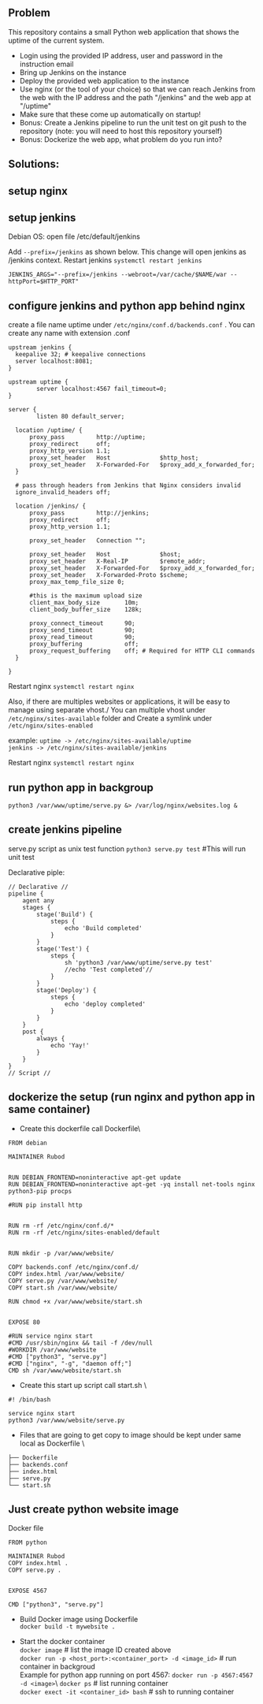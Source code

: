 
## Problem
This repository contains a small Python web application that shows the uptime of the current system.
 - Login using the provided IP address, user and password in the instruction email
 - Bring up Jenkins on the instance
 - Deploy the provided web application to the instance
 - Use nginx (or the tool of your choice) so that we can reach Jenkins from the web with the IP address and the path "/jenkins" and the web app at "/uptime"
 - Make sure that these come up automatically on startup!
 - Bonus: Create a Jenkins pipeline to run the unit test on git push to the repository (note: you will need to host this repository yourself)
 - Bonus: Dockerize the web app, what problem do you run into?

## Solutions:
## setup nginx

## setup jenkins

Debian OS: 
open file /etc/default/jenkins

Add `--prefix=/jenkins` as shown below. This change will open jenkins as /jenkins context. Restart jenkins `systemctl restart jenkins`

`JENKINS_ARGS="--prefix=/jenkins --webroot=/var/cache/$NAME/war --httpPort=$HTTP_PORT"`

## configure jenkins and python app behind nginx
create a file name uptime under `/etc/nginx/conf.d/backends.conf` . You can create any name with extension .conf
```
upstream jenkins {
  keepalive 32; # keepalive connections
  server localhost:8081;
}

upstream uptime {
        server localhost:4567 fail_timeout=0;
}

server {
        listen 80 default_server;

  location /uptime/ {
      proxy_pass         http://uptime;
      proxy_redirect     off;
      proxy_http_version 1.1;
      proxy_set_header   Host              $http_host;
      proxy_set_header   X-Forwarded-For   $proxy_add_x_forwarded_for;
  }

  # pass through headers from Jenkins that Nginx considers invalid
  ignore_invalid_headers off;

  location /jenkins/ {
      proxy_pass         http://jenkins;
      proxy_redirect     off;
      proxy_http_version 1.1;

      proxy_set_header   Connection "";

      proxy_set_header   Host              $host;
      proxy_set_header   X-Real-IP         $remote_addr;
      proxy_set_header   X-Forwarded-For   $proxy_add_x_forwarded_for;
      proxy_set_header   X-Forwarded-Proto $scheme;
      proxy_max_temp_file_size 0;

      #this is the maximum upload size
      client_max_body_size       10m;
      client_body_buffer_size    128k;

      proxy_connect_timeout      90;
      proxy_send_timeout         90;
      proxy_read_timeout         90;
      proxy_buffering            off;
      proxy_request_buffering    off; # Required for HTTP CLI commands
  }

}
```

Restart nginx `systemctl restart nginx`

Also, if there are multiples websites or applications, it will be easy to manage using separate vhost./
You can multiple vhost under `/etc/nginx/sites-available` folder and Create a symlink under `/etc/nginx/sites-enabled` 

example: 
 `uptime -> /etc/nginx/sites-available/uptime`\
 `jenkins -> /etc/nginx/sites-available/jenkins`
 
 Restart nginx `systemctl restart nginx`
 
## run python app in backgroup
`python3 /var/www/uptime/serve.py &> /var/log/nginx/websites.log &`

## create jenkins pipeline
serve.py script as unix test function 
`python3 serve.py test` #This will run unit test 

Declarative piple: 
```
// Declarative //
pipeline {
    agent any
    stages {
        stage('Build') {
            steps {
                echo 'Build completed'
            }
        }
        stage('Test') {
            steps {
                sh 'python3 /var/www/uptime/serve.py test'
                //echo 'Test completed'//
            }
        }
        stage('Deploy') {
            steps {
                echo 'deploy completed'
            }
        }
    }
    post { 
        always { 
            echo 'Yay!'
        }
    }
}
// Script //
```

## dockerize the setup (run nginx and python app in same container)
- Create this dockerfile call Dockerfile\
```
FROM debian

MAINTAINER Rubod


RUN DEBIAN_FRONTEND=noninteractive apt-get update
RUN DEBIAN_FRONTEND=noninteractive apt-get -yq install net-tools nginx python3-pip procps

#RUN pip install http


RUN rm -rf /etc/nginx/conf.d/*
RUN rm -rf /etc/nginx/sites-enabled/default


RUN mkdir -p /var/www/website/

COPY backends.conf /etc/nginx/conf.d/
COPY index.html /var/www/website/
COPY serve.py /var/www/website/
COPY start.sh /var/www/website/

RUN chmod +x /var/www/website/start.sh


EXPOSE 80

#RUN service nginx start
#CMD /usr/sbin/nginx && tail -f /dev/null
#WORKDIR /var/www/website
#CMD ["python3", "serve.py"]
#CMD ["nginx", "-g", "daemon off;"]
CMD sh /var/www/website/start.sh
```

- Create this start up script call start.sh \
```
#! /bin/bash

service nginx start
python3 /var/www/website/serve.py
```
- Files that are going to get copy to image should be kept under same local as Dockerfile \
```
├── Dockerfile
├── backends.conf
├── index.html
├── serve.py
└── start.sh
```

## Just create python website image
Docker file
```
FROM python

MAINTAINER Rubod
COPY index.html .
COPY serve.py .


EXPOSE 4567

CMD ["python3", "serve.py"]
```

- Build Docker image using Dockerfile\
`docker build -t mywebsite .`

- Start the docker container \
`docker image` # list the image ID created above \
`docker run -p <host_port>:<container_port> -d <image_id>` # run container in backgroud \
Example for python app running on port 4567: `docker run -p 4567:4567 -d <image>`\ 
`docker ps` # list running container \
`docker exect -it <container_id> bash` # ssh to running container


